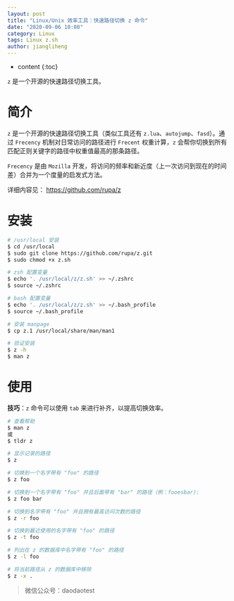 ```yaml
---
layout: post
title: "Linux/Unix 效率工具：快速路径切换 z 命令"
date: "2020-09-06 10:00"
category: Linux
tags: Linux z.sh
author: jiangliheng
---
```

* content
{:toc}

```z``` 是一个开源的快速路径切换工具。



# 简介

```z``` 是一个开源的快速路径切换工具（类似工具还有 ```z.lua```、```autojump```、```fasd```）。通过 ```Frecency``` 机制对日常访问的路径进行 ```Frecent``` 权重计算，```z``` 会帮你切换到所有匹配正则关键字的路径中权重值最高的那条路径。

```Frecency``` 是由 ```Mozilla``` 开发，将访问的频率和新近度（上一次访问到现在的时间差）合并为一个度量的启发式方法。

详细内容见： https://github.com/rupa/z

# 安装

```bash
# /usr/local 安装
$ cd /usr/local
$ sudo git clone https://github.com/rupa/z.git
$ sudo chmod +x z.sh

# zsh 配置变量
$ echo '. /usr/local/z/z.sh' >> ~/.zshrc
$ source ~/.zshrc

# bash 配置变量
$ echo '. /usr/local/z/z.sh' >> ~/.bash_profile
$ source ~/.bash_profile

# 安装 manpage
$ cp z.1 /usr/local/share/man/man1

# 验证安装
$ z -h
$ man z
```

# 使用

**技巧**：```z``` 命令可以使用 ```tab``` 来进行补齐，以提高切换效率。

```bash
# 查看帮助
$ man z
或
$ tldr z

# 显示记录的路径
$ z

# 切换到一个名字带有 "foo" 的路径
$ z foo

# 切换到一个名字带有 "foo" 并且后面带有 "bar" 的路径（例：fooesbar):
$ z foo bar

# 切换到名字带有 "foo" 并且拥有最高访问次数的路径
$ z -r foo

# 切换到最近使用的名字带有 "foo" 的路径
$ z -t foo

# 列出在 z 的数据库中名字带有 "foo" 的路径
$ z -l foo

# 将当前路径从 z 的数据库中移除
$ z -x .
```

> 微信公众号：daodaotest
